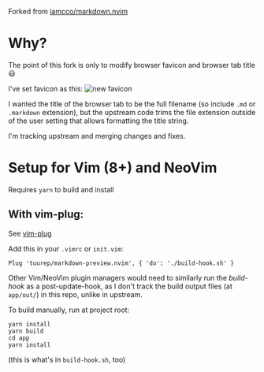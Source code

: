 Forked from [iamcco/markdown.nvim](https://github.com/iamcco/markdown-preview.nvim)

# Why?

The point of this fork is only to modify browser favicon and browser tab title :smiley:

I've set favicon as this: ![new favicon](app/_static/favicon.ico)

I wanted the title of the browser tab to be the full filename (so include `.md` or `.markdown` extension), but the upstream code trims the file extension outside of the user setting that allows formatting the title string.

I'm tracking upstream and merging changes and fixes.

# Setup for Vim (8+) and NeoVim

Requires `yarn` to build and install

## With vim-plug:

See [vim-plug](https://github.com/junegunn/vim-plug)

Add this in your `.vimrc` or `init.vim`:

```
Plug 'tuurep/markdown-preview.nvim', { 'do': './build-hook.sh' }
```

Other Vim/NeoVim plugin managers would need to similarly run the *build-hook* as a post-update-hook, as I don't track the build output files (at `app/out/`) in this repo, unlike in upstream.

To build manually, run at project root:

```
yarn install
yarn build
cd app
yarn install
```

(this is what's in `build-hook.sh`, too)
